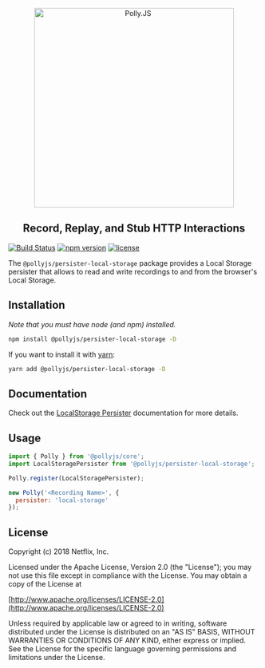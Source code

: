 <p align="center">
  <img alt="Polly.JS" width="400px" src="https://netflix.github.io/pollyjs/assets/images/wordmark-logo-alt.png" />
</p>
<h2 align="center">Record, Replay, and Stub HTTP Interactions</h2>

[![Build Status](https://travis-ci.org/Netflix/pollyjs.svg?branch=master)](https://travis-ci.org/Netflix/pollyjs)
[![npm version](https://badge.fury.io/js/%40pollyjs%2Fpersister-local-storage.svg)](https://badge.fury.io/js/%40pollyjs%2Fpersister-local-storage)
[![license](https://img.shields.io/github/license/Netflix/pollyjs.svg)](http://www.apache.org/licenses/LICENSE-2.0)

The `@pollyjs/persister-local-storage` package provides a Local Storage
persister that allows to read and write recordings to and from the browser's
Local Storage.


## Installation

_Note that you must have node (and npm) installed._

```bash
npm install @pollyjs/persister-local-storage -D
```

If you want to install it with [yarn](https://yarnpkg.com):

```bash
yarn add @pollyjs/persister-local-storage -D
```

## Documentation

Check out the [LocalStorage Persister](https://netflix.github.io/pollyjs/#/persisters/local-storage)
documentation for more details.

## Usage

```js
import { Polly } from '@pollyjs/core';
import LocalStoragePersister from '@pollyjs/persister-local-storage';

Polly.register(LocalStoragePersister);

new Polly('<Recording Name>', {
  persister: 'local-storage'
});
```

## License

Copyright (c) 2018 Netflix, Inc.

Licensed under the Apache License, Version 2.0 (the "License"); you may not use this file except in compliance with the License. You may obtain a copy of the License at

[http://www.apache.org/licenses/LICENSE-2.0](http://www.apache.org/licenses/LICENSE-2.0)

Unless required by applicable law or agreed to in writing, software distributed under the License is distributed on an "AS IS" BASIS, WITHOUT WARRANTIES OR CONDITIONS OF ANY KIND, either express or implied. See the License for the specific language governing permissions and limitations under the License.
